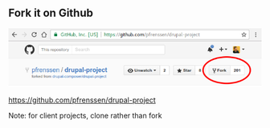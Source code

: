 <h2>Fork it on Github</h2>
          <p><img src="fork-drupal-project.png"></p>
          <p><a href="https://github.com/pfrenssen/drupal-project">https://github.com/pfrenssen/drupal-project</a></p>
          <p>Note: for client projects, clone rather than fork</p>
        